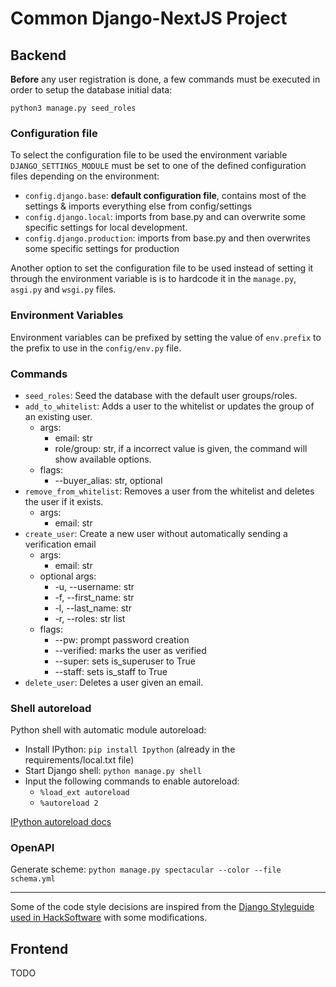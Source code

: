 # Common Django-NextJS Project

## Backend

**Before** any user registration is done, a few commands must be executed in order to setup the database initial data:

```
python3 manage.py seed_roles
```

### Configuration file

To select the configuration file to be used the environment variable `DJANGO_SETTINGS_MODULE` must be set to one of the defined configuration files depending on the environment:

- `config.django.base`: **default configuration file**, contains most of the settings & imports everything else from config/settings
- `config.django.local`: imports from base.py and can overwrite some specific settings for local development.
- `config.django.production`: imports from base.py and then overwrites some specific settings for production

Another option to set the configuration file to be used instead of setting it through the environment variable is is to hardcode it in the `manage.py`, `asgi.py` and `wsgi.py` files.

### Environment Variables

Environment variables can be prefixed by setting the value of `env.prefix` to the prefix to use in the `config/env.py` file.

### Commands

- `seed_roles`: Seed the database with the default user groups/roles.
- `add_to_whitelist`: Adds a user to the whitelist or updates the group of an existing user.
    - args:
        - email: str
        - role/group: str, if a incorrect value is given, the command will show available options.
    - flags: 
        - --buyer_alias: str, optional
- `remove_from_whitelist`: Removes a user from the whitelist and deletes the user if it exists.
    - args:
        - email: str
- `create_user`: Create a new user without automatically sending a verification email
    - args:
        - email: str
    - optional args:
        - -u, --username: str
        - -f, --first_name: str
        - -l, --last_name: str
        - -r, --roles: str list
    - flags:
        - --pw: prompt password creation
        - --verified: marks the user as verified
        - --super: sets is_superuser to True
        - --staff: sets is_staff to True
- `delete_user`: Deletes a user given an email.

### Shell autoreload

Python shell with automatic module autoreload:

- Install IPython: `pip install Ipython` (already in the requirements/local.txt file)
- Start Django shell: `python manage.py shell`
- Input the following commands to enable autoreload:
    - `%load_ext autoreload`
    - `%autoreload 2`

[IPython autoreload docs](https://ipython.org/ipython-doc/3/config/extensions/autoreload.html)

### OpenAPI

Generate scheme: `python manage.py spectacular --color --file schema.yml`

---

Some of the code style decisions are inspired from the [Django Styleguide used in HackSoftware](https://github.com/HackSoftware/Django-Styleguide) with some modifications.

## Frontend

TODO
